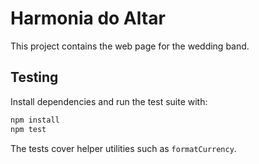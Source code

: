 # Harmonia do Altar

This project contains the web page for the wedding band.

## Testing

Install dependencies and run the test suite with:

```bash
npm install
npm test
```

The tests cover helper utilities such as `formatCurrency`.
